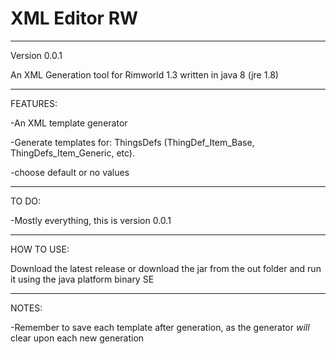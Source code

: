 # XML Editor RW
---
Version 0.0.1

An XML Generation tool for Rimworld 1.3 written in java 8 (jre 1.8)
 
---
FEATURES:

-An XML template generator

-Generate templates for: ThingsDefs (ThingDef_Item_Base, ThingDefs_Item_Generic, etc).

-choose default or no values

---
TO DO:

-Mostly everything, this is version 0.0.1

---
HOW TO USE:

Download the latest release or download the jar from the out folder and run it using the java platform binary SE

---
NOTES:

-Remember to save each template after generation, as the generator *will* clear upon each new generation
